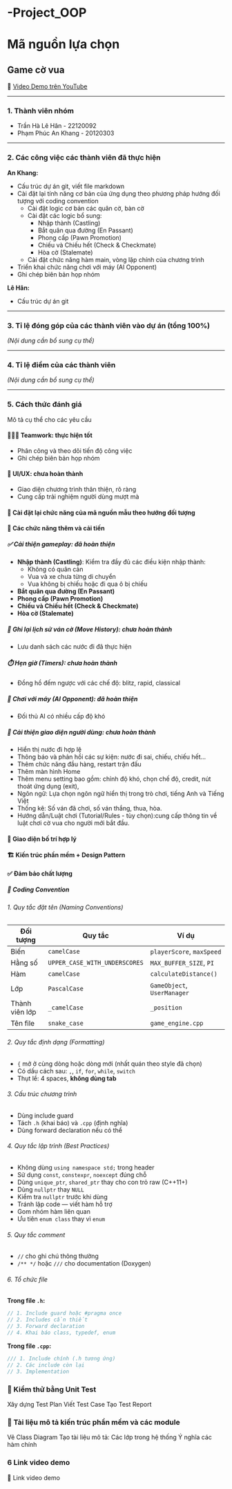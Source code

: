 # -Project_OOP

# Mã nguồn lựa chọn

## Game cờ vua

🔗 [Video Demo trên YouTube](https://www.youtube.com/watch?v=_4EuZI8Q8cs)

---

### 1. Thành viên nhóm

- Trần Hà Lê Hân - 22120092
- Phạm Phúc An Khang - 20120303

---

### 2. Các công việc các thành viên đã thực hiện

**An Khang:**

- Cấu trúc dự án git, viết file markdown
- Cài đặt lại tính năng cơ bản của ứng dụng theo phương pháp hướng đối tượng với coding convention
  - Cài đặt logic cơ bản các quân cờ, bàn cờ
  - Cài đặt các logic bổ sung:
    - Nhập thành (Castling)
    - Bắt quân qua đường (En Passant)
    - Phong cấp (Pawn Promotion)
    - Chiếu và Chiếu hết (Check & Checkmate)
    - Hòa cờ (Stalemate)
  - Cài đặt chức năng hàm main, vòng lặp chính của chương trình
- Triển khai chức năng chơi với máy (AI Opponent)
- Ghi chép biên bản họp nhóm

**Lê Hân:**

- Cấu trúc dự án git

---

### 3. Tỉ lệ đóng góp của các thành viên vào dự án (tổng 100%)

_(Nội dung cần bổ sung cụ thể)_

---

### 4. Tỉ lệ điểm của các thành viên

_(Nội dung cần bổ sung cụ thể)_

---

### 5. Cách thức đánh giá

Mô tả cụ thể cho các yêu cầu

#### 🧑‍🤝‍🧑 Teamwork: thực hiện tốt

- Phân công và theo dõi tiến độ công việc
- Ghi chép biên bản họp nhóm

#### 🎨 UI/UX: chưa hoàn thành

- Giao diện chương trình thân thiện, rõ ràng
- Cung cấp trải nghiệm người dùng mượt mà

#### 🧱 Cài đặt lại chức năng của mã nguồn mẫu theo hướng đối tượng

#### 🔧 Các chức năng thêm và cải tiến

##### ✅ Cải thiện gameplay: đã hoàn thiện

- **Nhập thành (Castling)**: Kiểm tra đầy đủ các điều kiện nhập thành:
  - Không có quân cản
  - Vua và xe chưa từng di chuyển
  - Vua không bị chiếu hoặc đi qua ô bị chiếu
- **Bắt quân qua đường (En Passant)**
- **Phong cấp (Pawn Promotion)**
- **Chiếu và Chiếu hết (Check & Checkmate)**
- **Hòa cờ (Stalemate)**

##### 📜 Ghi lại lịch sử ván cờ (Move History): chưa hoàn thành

- Lưu danh sách các nước đi đã thực hiện

##### ⏱️ Hẹn giờ (Timers): chưa hoàn thành

- Đồng hồ đếm ngược với các chế độ: blitz, rapid, classical

##### 🤖 Chơi với máy (AI Opponent): đã hoàn thiện

- Đối thủ AI có nhiều cấp độ khó

##### 🧩 Cải thiện giao diện người dùng: chưa hoàn thành

- Hiển thị nước đi hợp lệ
- Thông báo và phản hồi các sự kiện: nước đi sai, chiếu, chiếu hết...
- Thêm chức năng đầu hàng, restart trận đấu
- Thêm màn hình Home
- Thêm menu setting bao gồm: chỉnh độ khó, chọn chế độ, credit, nút thoát ứng dụng (exit),
- Ngôn ngữ: Lựa chọn ngôn ngữ hiển thị trong trò chơi, tiếng Anh và Tiếng Việt
- Thống kê: Số ván đã chơi, số ván thắng, thua, hòa.
- Hướng dẫn/Luật chơi (Tutorial/Rules - tùy chọn):cung cấp thông tin về luật chơi cờ vua cho người mới bắt đầu.

#### 🧭 Giao diện bố trí hợp lý

#### 🏗️ Kiến trúc phần mềm + Design Pattern

#### ✅ Đảm bảo chất lượng

##### 🔣 Coding Convention

###### 1. Quy tắc đặt tên (Naming Conventions)

| Đối tượng      | Quy tắc                       | Ví dụ                       |
| -------------- | ----------------------------- | --------------------------- |
| Biến           | `camelCase`                   | `playerScore`, `maxSpeed`   |
| Hằng số        | `UPPER_CASE_WITH_UNDERSCORES` | `MAX_BUFFER_SIZE`, `PI`     |
| Hàm            | `camelCase`                   | `calculateDistance()`       |
| Lớp            | `PascalCase`                  | `GameObject`, `UserManager` |
| Thành viên lớp | `_camelCase`                  | `_position`                 |
| Tên file       | `snake_case`                  | `game_engine.cpp`           |

###### 2. Quy tắc định dạng (Formatting)

- `{` mở ở cùng dòng hoặc dòng mới (nhất quán theo style đã chọn)
- Có dấu cách sau: `,`, `if`, `for`, `while`, `switch`
- Thụt lề: 4 spaces, **không dùng tab**

###### 3. Cấu trúc chương trình

- Dùng include guard
- Tách `.h` (khai báo) và `.cpp` (định nghĩa)
- Dùng forward declaration nếu có thể

###### 4. Quy tắc lập trình (Best Practices)

- Không dùng `using namespace std;` trong header
- Sử dụng `const`, `constexpr`, `noexcept` đúng chỗ
- Dùng `unique_ptr`, `shared_ptr` thay cho con trỏ raw (C++11+)
- Dùng `nullptr` thay `NULL`
- Kiểm tra `nullptr` trước khi dùng
- Tránh lặp code — viết hàm hỗ trợ
- Gom nhóm hàm liên quan
- Ưu tiên `enum class` thay vì `enum`

###### 5. Quy tắc comment

- `//` cho ghi chú thông thường
- `/** */` hoặc `///` cho documentation (Doxygen)

###### 6. Tổ chức file

**Trong file `.h`:**

```cpp
// 1. Include guard hoặc #pragma once
// 2. Includes cần thiết
// 3. Forward declaration
// 4. Khai báo class, typedef, enum
```

**Trong file `.cpp`:**

```cpp
/// 1. Include chính (.h tương ứng)
// 2. Các include còn lại
// 3. Implementation
```

### 🧪 Kiểm thử bằng Unit Test

Xây dựng Test Plan
Viết Test Case
Tạo Test Report

### 📄 Tài liệu mô tả kiến trúc phần mềm và các module

Vẽ Class Diagram
Tạo tài liệu mô tả:
Các lớp trong hệ thống
Ý nghĩa các hàm chính

### 6 Link video demo

🔗 Link video demo

